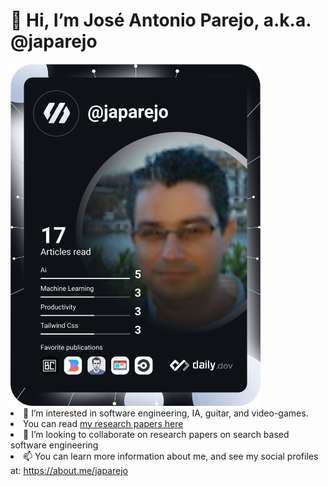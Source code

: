<h1> 👋 Hi, I’m José Antonio Parejo, a.k.a. @japarejo</h1>
<a href="https://app.daily.dev/DailyDevTips">
  <img src="https://raw.githubusercontent.com/japarejo/japarejo/main/devcard.svg" width="400" alt="J. A. Parejo's Dev Card"/>
</a
[![JAParejo's GitHub stats](https://github-readme-stats.vercel.app/api?username=japarejo)](https://github.com/japarejo/github-readme-stats)

- 👀 I’m interested in software engineering, IA, guitar, and video-games.
- You can read [my research papers here](https://scholar.google.com/citations?user=1vZmkFIAAAAJ)
- 💞️ I’m looking to collaborate on research papers on search based software engineering
- 📫 You can learn more information about me, and see my social profiles at: https://about.me/japarejo  

